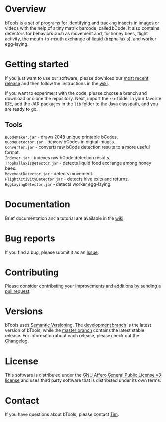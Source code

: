 # Overview

bTools is a set of programs for identifying and tracking insects in images or videos with the help of a tiny matrix barcode, called bCode. It also contains detectors for behaviors such as movement and, for honey bees, flight activity, the mouth-to-mouth exchange of liquid (trophallaxis), and worker egg-laying. 

# Getting started

If you just want to use our software, please download our [most recent release](https://github.com/gernat/btools/releases/) and then follow the instructions in the [wiki](https://github.com/gernat/btools/wiki).

If you want to experiment with the code, please choose a branch and download or clone the repository. Next, import the `scr` folder in your favorite IDE, add the JAR packages in the `lib` folder to the Java classpath, and you are ready to go.

## Tools

`BCodeMaker.jar` - draws 2048 unique printable bCodes.  
`BCodeDetector.jar` - detects bCodes in digital images.  
`Converter.jar` - converts raw bCode detection results to a more useful format.  
`Indexer.jar` - indexes raw bCode detection results.  
`TrophallaxisDetector.jar` - detects liquid food exchange among honey bees.  
`MovementDetector.jar` - detects movement.  
`FlightActivityDetector.jar` - detects hive exits and returns.  
`EggLayingDetector.jar` - detects worker egg-laying.

# Documentation

Brief documentation and a tutorial are available in the [wiki](https://github.com/gernat/btools/wiki).

# Bug reports

If you find a bug, please submit it as an [Issue](https://github.com/gernat/btools/issues).

# Contributing

Please consider contributing your improvements and additions by sending a [pull request](https://github.com/gernat/btools/pulls).

# Versions

bTools uses [Semantic Versioning](http://www.semver.org). The [development branch](https://github.com/gernat/btools/tree/development) is the latest version of bTools, while the [master branch](https://github.com/gernat/btools/tree/master) contains the latest stable release. For information about each release, please check out the [Changelog](https://github.com/gernat/btools/blob/master/CHANGELOG).

# License

This software is distributed under the [GNU Affero General Public License v3 license](https://github.com/gernat/btools/blob/master/LICENSE) and uses third party software that is distributed under its own terms. 

# Contact

If you have questions about bTools, please contact [Tim](mailto:gernat@illinois.edu).